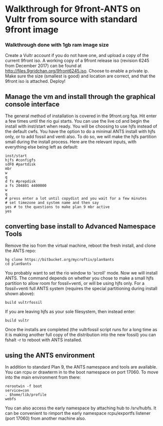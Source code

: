 # Walkthrough for 9front-ANTS on Vultr from source with standard 9front image

### Walkthrough done with 1gb ram image size

Create a Vultr account if you do not have one, and upload a copy of the current 9front iso. A working copy of a 9front release iso (revision 6245 from December 2017) can be found at http://files.9gridchan.org/9front6245.iso. Choose to enable a private ip. Make sure the size (smallest is good) and location are correct, and that the 9front iso is attached. Deploy!

##	Manage the vm and install through the graphical console interface ##

The general method of installation is covered in the 9front.org fqa. Hit enter a few times until the rio gui starts. You can use the live cd and begin the install with inst/start when ready. You will be choosing to use hjfs instead of the default cwfs. You have the option to do a minimal ANTS install with hjfs only, or to add fossil and venti also. To do so, we will make the hjfs partition small during the install process. Here are the relevant inputs, with everything else being left as default:

	inst/start
	hjfs #configfs
	sdF0 #partdisk
	mbr
	w
	q
	d fs #prepdisk
	a fs 204801 4400000
	w
	q
	# press enter a lot until copydist and you wait for a few minutes
	# set timezone and system name and then say
	yes # to the questions to make plan 9 mbr active
	yes

## converting base install to Advanced Namespace Tools ##

Remove the iso from the virtual machine, reboot the fresh install, and clone the ANTS repo:

	hg clone https://bitbucket.org/mycroftiv/plan9ants
	cd plan9ants

You probably want to set the rio window to 'scroll' mode. Now we will install ANTS. The command depends on whether you chose to make a small hjfs partition to allow room for fossil+venti, or will be using hjfs only. For a fossil+venti full ANTS system (requires the special partitioning during install shown above):

	build vultrfossil

If you are leaving hjfs as your sole filesystem, then instead enter:

	build vultr

Once the installs are completed (the vultrfossil script runs for a long time as it is making another full copy of the distribution into the new fossil) you can fshalt -r to reboot with ANTS installed.

## using the ANTS environment ##

In addition to standard Plan 9, the ANTS namespace and tools are available. You can rcpu or drawterm in to the boot namespace on port 17060. To move into the main environment from there:

	rerootwin -f boot
	service=con
	. $home/lib/profile
	webfs

You can also access  the early namespace by attaching hub to /srv/hubfs. It can be convenient to rimport the early namespace rcpu/exportfs listener (port 17060) from another machine also.
